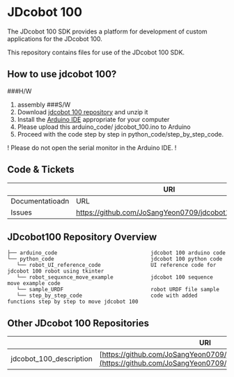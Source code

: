 # JDcobot 100

The JDcobot 100 SDK provides a platform for development of custom applications for the JDcobot 100.

This repository contains files for use of the JDcobot 100 SDK.


## How to use jdcobot 100?

###H/W
1. assembly
###S/W
1. Download [jdcobot 100 repository](https://github.com/JoSangYeon0709/jdcobot100/archive/refs/heads/main.zip) and unzip it
2. Install the [Arduino IDE](https://www.arduino.cc/en/software) appropriate for your computer
3. Please upload this arduino_code/ jdcobot_100.ino to Arduino
4. Proceed with the code step by step in python_code/step_by_step_code.
   
! Please do not open the serial monitor in the Arduino IDE. !


## Code & Tickets
||URI|
|-----------------|-----------------------------------------------------------------------------------------|
| Documentatioadn | URL                                                                                     |
| Issues          | https://github.com/JoSangYeon0709/jdcobot100/issues |


## JDcobot100 Repository Overview
```
├── arduino_code                              jdcobot 100 arduino code
└── python_code                               jdcobot 100 python code
   └── robot_UI_reference_code                UI reference code for jdcobot 100 robot using tkinter
   └── robot_sequxnce_move_example            jdcobot 100 sequence move example code
   └── sample_URDF                            robot URDF file sample
   └── step_by_step_code                      code with added functions step by step to move jdcobot 100
```



## Other JDcobot 100 Repositories
|                         |URI                                                                                      |
|-------------------------|-----------------------------------------------------------------------------------------|
| jdcobot_100_description | [https://github.com/JoSangYeon0709/jdcobot_100_description](https://github.com/JoSangYeon0709/jdcobot_100_description) |
